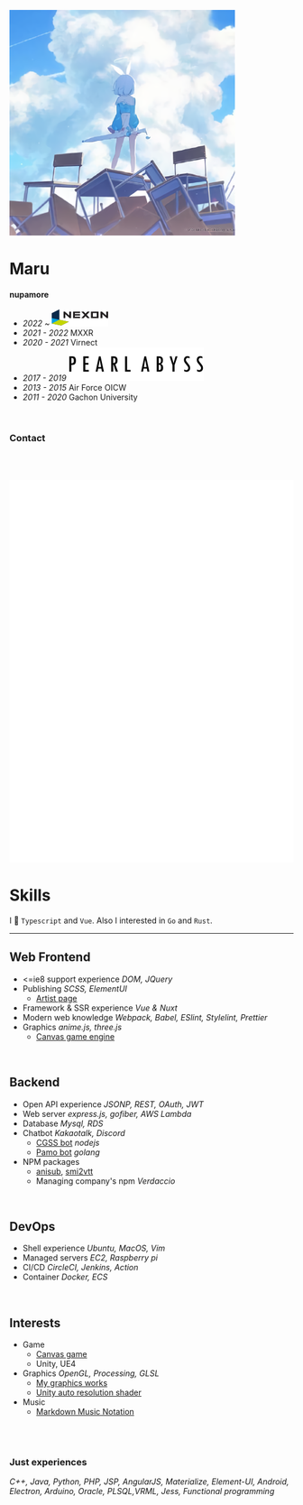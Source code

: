 [![avatar](img/avatar.png)](https://github.com/nupamore)

# Maru

#### nupamore

- _2022 ~_ [![nexon](img/nexon.png)](https://company.nexon.com/)
- _2021 - 2022_ MXXR
- _2020 - 2021_ Virnect
- _2017 - 2019_ [![pearl abyss](img/pa.svg)](https://www.pearlabyss.com/)
- _2013 - 2015_ Air Force OICW
- _2011 - 2020_ Gachon University

<br>

### Contact

[<i class="fa fa-github-alt fa-lg" aria-hidden="true" title="Github"></i>](https://github.com/nupamore)
[<i class="fa fa-envelope fa-lg" aria-hidden="true" title="Gmail"></i>](mailto:nupamore@gmail.com)

<br><!-- split --><br>

![Metrics](https://raw.githubusercontent.com/nupamore/nupamore/master/github-metrics.svg)

# Skills

I 💖 `Typescript` and `Vue`. Also I interested in `Go` and `Rust`.

---

## Web Frontend

- <=ie8 support experience _DOM, JQuery_
- Publishing _SCSS, ElementUI_
  - [Artist page](litmuzik/index.html)
- Framework & SSR experience _Vue & Nuxt_
- Modern web knowledge _Webpack, Babel, ESlint, Stylelint, Prettier_
- Graphics _anime.js, three.js_
  - [Canvas game engine](https://github.com/MCStudy/MCS-Engine)

<br>

## Backend

- Open API experience _JSONP, REST, OAuth, JWT_
- Web server _express.js, gofiber, AWS Lambda_
- Database _Mysql, RDS_
- Chatbot _Kakaotalk, Discord_
  - [CGSS bot](https://github.com/nupamore/cgss-yellowid) _nodejs_
  - [Pamo bot](https://github.com/nupamore/pamo_bot) _golang_
- NPM packages
  - [anisub](https://www.npmjs.com/package/anisub),
    [smi2vtt](https://www.npmjs.com/package/smi2vtt)
  - Managing company's npm _Verdaccio_

<br>

## DevOps

- Shell experience _Ubuntu, MacOS, Vim_
- Managed servers _EC2, Raspberry pi_
- CI/CD _CircleCI, Jenkins, Action_
- Container _Docker, ECS_

<br>

## Interests

- Game
  - [Canvas game](https://github.com/nupamore/findTheSun)
  - Unity, UE4
- Graphics _OpenGL, Processing, GLSL_
  - [My graphics works](https://github.com/nupamore/graphics)
  - [Unity auto resolution shader](https://github.com/nupamore/vrc-autoresize-photoframe)
- Music
  - [Markdown Music Notation](https://github.com/nupamore/Markdown-Music-Notation)

<br>
<br>

### Just experiences

_C++, Java, Python, PHP, JSP,
AngularJS, Materialize, Element-UI,
Android, Electron, Arduino,
Oracle, PLSQL,VRML,
Jess, Functional programming_
